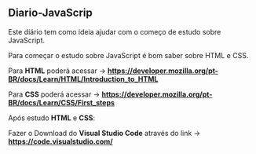 ## Diario-JavaScrip ##
Este diário tem como ideia ajudar com o começo de estudo sobre JavaScript.

Para começar o estudo sobre JavaScript é bom saber sobre HTML e CSS.

Para **HTML** poderá acessar -> **https://developer.mozilla.org/pt-BR/docs/Learn/HTML/Introduction_to_HTML**

Para **CSS** poderá acessar  -> **https://developer.mozilla.org/pt-BR/docs/Learn/CSS/First_steps**

Após estudo **HTML** e **CSS**:

Fazer o Download do **Visual Studio Code** 
através do link -> **https://code.visualstudio.com/**


